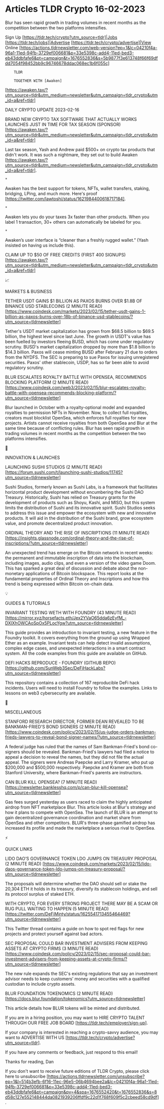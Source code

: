 # Articles TLDR Crypto 16-02-2023

Blur has seen rapid growth in trading volumes in recent months as the
competition between the two platforms intensifies.  

Sign Up [https://tldr.tech/crypto?utm_source=tldr]|Jobs
[https://tldr.tech/jobs]|Advertise
[https://tldr.tech/crypto/advertise]|View Online
[https://actions.tldrnewsletter.com/web-version?ep=1&lc=04210f4a-96a1-11ed-94fb-3729ef006681&p=33e5398c-add4-11ed-bed3-eb43ddbfafe6&pt=campaign&t=1676552836&s=5b9877f3e613748f66f69dfdd7054f98452bb9c96746678ddac068ec1b6f055c]


		TLDR 

		TOGETHER WITH [Awaken]
[https://awaken.tax/?utm_source=tldr&utm_medium=newsletter&utm_campaign=tldr_crypto&utm_id=a&ref=tldr]


DAILY CRYPTO UPDATE 2023-02-16

BRAND NEW CRYPTO TAX SOFTWARE THAT ACTUALLY WORKS LAUNCHES JUST IN
TIME FOR TAX SEASON (SPONSOR)
[https://awaken.tax/?utm_source=tldr&utm_medium=newsletter&utm_campaign=tldr_crypto&utm_id=a&ref=tldr]


Last tax season, Yash and Andrew paid $500+ on crypto tax products
that didn't work. It was such a nightmare, they set out to
build Awaken
[https://awaken.tax/?utm_source=tldr&utm_medium=newsletter&utm_campaign=tldr_crypto&utm_id=a&ref=tldr].

	*
Awaken has the best support for tokens, NFTs, wallet transfers,
staking, bridging, LPing, and much more. Here's proof
[https://twitter.com/lawtoshi/status/1621984400618717184].

	*
Awaken lets you do your taxes 3x faster than other products. When you
label 1 transaction, 30+ others can automatically be labeled for you.

	*
Awaken’s user interface is “cleaner than a freshly rugged
wallet.” (Yash insisted on having us include this).

CLAIM UP TO $50 OF FREE CREDITS (FIRST 400 SIGNUPS)
[https://awaken.tax/?utm_source=tldr&utm_medium=newsletter&utm_campaign=tldr_crypto&utm_id=a&ref=tldr]

📈 

MARKETS & BUSINESS

TETHER USDT GAINS $1 BILLION AS PAXOS BURNS OVER $1.8B OF BINANCE USD
STABLECOINS (2 MINUTE READ)
[https://www.coindesk.com/markets/2023/02/15/tether-usdt-gains-1-billion-as-paxos-burns-over-18b-of-binance-usd-stablecoins/?utm_source=tldrnewsletter]


Tether's USDT market capitalization has grown from $68.5 billion to
$69.5 billion, the highest level since last June. The growth in USDT's
value has been fuelled by investors fleeing BUSD, which has come under
regulatory scrutiny. BUSD's market capitalization dropped by more than
$1.8 billion to $14.3 billion. Paxos will cease minting BUSD after
February 21 due to orders from the NYDFS. The SEC is preparing to sue
Paxos for issuing unregistered securities. Paxos' other stablecoin,
USDP, has so far been able to avoid regulatory scrutiny. 

BLUR ESCALATES ROYALTY BATTLE WITH OPENSEA, RECOMMENDS BLOCKING
PLATFORM (2 MINUTE READ)
[https://www.coindesk.com/web3/2023/02/15/blur-escalates-royalty-battle-with-opensea-recommends-blocking-platform/?utm_source=tldrnewsletter]


Blur launched in October with a royalty-optional model and expanded
royalties to permission NFTs in November. Now, to collect full
royalties, creators must blocklist OpenSea, which enforces full
royalties for new projects. Artists cannot receive royalties from both
OpenSea and Blur at the same time because of conflicting rules. Blur
has seen rapid growth in trading volumes in recent months as the
competition between the two platforms intensifies. 

🚀 

INNOVATION & LAUNCHES

LAUNCHING SUSHI STUDIOS (2 MINUTE READ)
[https://forum.sushi.com/t/launching-sushi-studios/11745?utm_source=tldrnewsletter]


Sushi Studios, formerly known as Sushi Labs, is a framework that
facilitates horizontal product development without encumbering the
Sushi DAO Treasury. Historically, Sushi has relied on Treasury grants
for the development of products such as Shoyu, Kashi, and MISO, but
this system limits the distribution of Sushi and its innovative
spirit. Sushi Studios seeks to address this issue and empower the
ecosystem with new and innovative products. It will aid in the
distribution of the Sushi brand, grow ecosystem value, and promote
decentralized product innovation. 

ORDINAL THEORY AND THE RISE OF INSCRIPTIONS (11 MINUTE READ)
[https://insights.glassnode.com/ordinal-theory-and-the-rise-of-inscriptions/?utm_source=tldrnewsletter]


An unexpected trend has emerge on the Bitcoin network in recent weeks:
the permanent and immutable inscription of data into the blockchain,
including images, audio clips, and even a version of the video game
Doom. This has sparked a great deal of discussion and debate about the
non-monetary applications of Bitcoin blockspace. This report looks at
the fundamental properties of Ordinal Theory and Inscriptions and how
this trend is being expressed within Bitcoin on-chain data. 

💡 

GUIDES & TUTORIALS

INVARIANT TESTING WETH WITH FOUNDRY (43 MINUTE READ)
[https://mirror.xyz/horsefacts.eth/Jex2YVaO65dda6zEyfM_-DXlXhOWCAoSpOx5PLocYgw?utm_source=tldrnewsletter]


This guide provides an introduction to invariant testing, a new
feature in the Foundry toolkit. It covers everything from the ground
up using Wrapped Ether as an example. Invariant tests can help detect
invalid assumptions, complex edge cases, and unexpected interactions
in a smart contract system. All the code examples from this guide are
available on GitHub. 

DEFI HACKS REPRODUCE - FOUNDRY (GITHUB REPO)
[https://github.com/SunWeb3Sec/DeFiHackLabs?utm_source=tldrnewsletter]


This repository contains a collection of 167 reproducible DeFi hack
incidents. Users will need to install Foundry to follow the examples.
Links to lessons on web3 cybersecurity are available. 

🦄 

MISCELLANEOUS

STANFORD RESEARCH DIRECTOR, FORMER DEAN REVEALED TO BE BANKMAN-FRIED'S
BOND SIGNERS (2 MINUTE READ)
[https://www.coindesk.com/policy/2023/02/15/us-judge-orders-bankman-frieds-lawyers-to-reveal-bond-signer-names/?utm_source=tldrnewsletter]


A federal judge has ruled that the names of Sam Bankman-Fried's bond
co-signers should be revealed. Bankman-Fried's lawyers had filed a
notice to appeal a decision to reveal the names, but they did not file
the actual appeal. The signers were Andreas Paepcke and Larry Kramer,
who put up $200,000 and $500,000 respectively. Paepcke and Kramer are
both from Stanford University, where Bankman-Fried's parents are
instructors. 

CAN BLUR KILL OPENSEA? (7 MINUTE READ)
[https://newsletter.banklesshq.com/p/can-blur-kill-opensea?utm_source=tldrnewsletter]


Gas fees surged yesterday as users raced to claim the highly
anticipated airdrop from NFT marketplace Blur. This article looks at
Blur's strategy and how it plans to compete with OpenSea. The launch
of BLUR is an attempt to gain decentralized governance coordination
and market share from OpenSea and other competitors. BLUR's
three-phase gamified airdrop has increased its profile and made the
marketplace a serious rival to OpenSea. 

⚡ 

QUICK LINKS

LIDO DAO’S GOVERNANCE TOKEN LDO JUMPS ON TREASURY PROPOSAL (2 MINUTE
READ)
[https://www.coindesk.com/markets/2023/02/15/lido-daos-governance-token-ldo-jumps-on-treasury-proposal/?utm_source=tldrnewsletter]


The proposals will determine whether the DAO should sell or stake the
20,304 ETH it holds in its treasury, diversify its stablecoin
holdings, and sell its protocol surplus of staked ETH. 

WITH CRYPTO, FOR EVERY STRONG PROJECT THERE MAY BE A SCAM OR RUG PULL
WAITING TO HAPPEN (5 MINUTE READ)
[https://twitter.com/DeFiMinty/status/1625541713455464469?utm_source=tldrnewsletter]


This Twitter thread contains a guide on how to spot red flags for new
projects and protect yourself against bad actors. 

SEC PROPOSAL COULD BAR INVESTMENT ADVISERS FROM KEEPING ASSETS AT
CRYPTO FIRMS (3 MINUTE READ)
[https://www.coindesk.com/policy/2023/02/15/sec-proposal-could-bar-investment-advisers-from-keeping-assets-at-crypto-firms/?utm_source=tldrnewsletter]


The new rule expands the SEC's existing regulations that say an
investment advisor needs to keep customers’ money and securities
with a qualified custodian to include crypto assets. 

BLUR FOUNDATION TOKENOMICS (2 MINUTE READ)
[https://docs.blur.foundation/tokenomics?utm_source=tldrnewsletter] 

This article details how BLUR tokens will be minted and distributed. 

If you are in a hiring position, you may want to HIRE CRYPTO TALENT
THROUGH OUR FREE JOB BOARD [https://tldr.tech/employer/sign-up]. 

If your company is interested in reaching a crypto-savvy audience, you
may want to ADVERTISE WITH US
[https://tldr.tech/crypto/advertise?utm_source=tldr]. 

If you have any comments or feedback, just respond to this email! 

Thanks for reading, 
Dan 

If you don't want to receive future editions of TLDR Crypto,
please click here to unsubscribe
[https://actions.tldrnewsletter.com/unsubscribe?ep=1&l=514b3efb-6f16-11ec-96e5-06b4694bee2a&lc=04210f4a-96a1-11ed-94fb-3729ef006681&p=33e5398c-add4-11ed-bed3-eb43ddbfafe6&pt=campaign&pv=4&spa=1676552420&t=1676552836&s=8d58c127e552148444da0821939206ffdf9c22d1f768f609f5c2cbeed58cd9df].


 